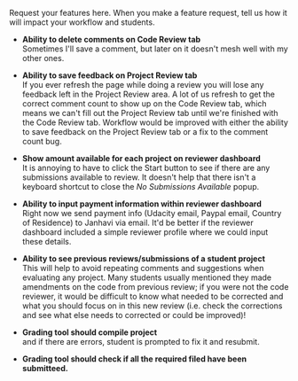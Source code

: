 Request your features here. When you make a feature request, tell us how it will impact your workflow and students.

* **Ability to delete comments on Code Review tab** <br>
Sometimes I'll save a comment, but later on it doesn't mesh well with my other ones.

* **Ability to save feedback on Project Review tab** <br>
If you ever refresh the page while doing a review you will lose any feedback left in the Project Review area. A lot of us refresh to get the correct comment count to show up on the Code Review tab, which means we can't fill out the Project Review tab until we're finished with the Code Review tab. Workflow would be improved with either the ability to save feedback on the Project Review tab or a fix to the comment count bug.

* **Show amount available for each project on reviewer dashboard** <br>
It is annoying to have to click the Start button to see if there are any submissions available to review. It doesn't help that there isn't a keyboard shortcut to close the *No Submissions Available* popup.

* **Ability to input payment information within reviewer dashboard** <br>
Right now we send payment info (Udacity email, Paypal email, Country of Residence) to Janhavi via email. It'd be better if the reviewer dashboard included a simple reviewer profile where we could input these details.

* **Ability to see previous reviews/submissions of a student project** <br>
This will help to avoid repeating comments and suggestions when evaluating any project. Many students usually mentioned they made amendments on the code from previous review; if you were not the code reviewer, it would be difficult to know what needed to be corrected and what you should focus on in this new review (i.e. check the corrections and see what else needs to corrected or could be improved)!

* **Grading tool should compile project** <br> 
  and if there are errors, student is prompted to fix it and resubmit. 

* **Grading tool should check if all the required filed have been submitteed.**

